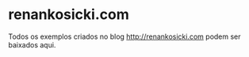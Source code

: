 # renankosicki.com

Todos os exemplos criados no blog http://renankosicki.com podem ser baixados aqui.
